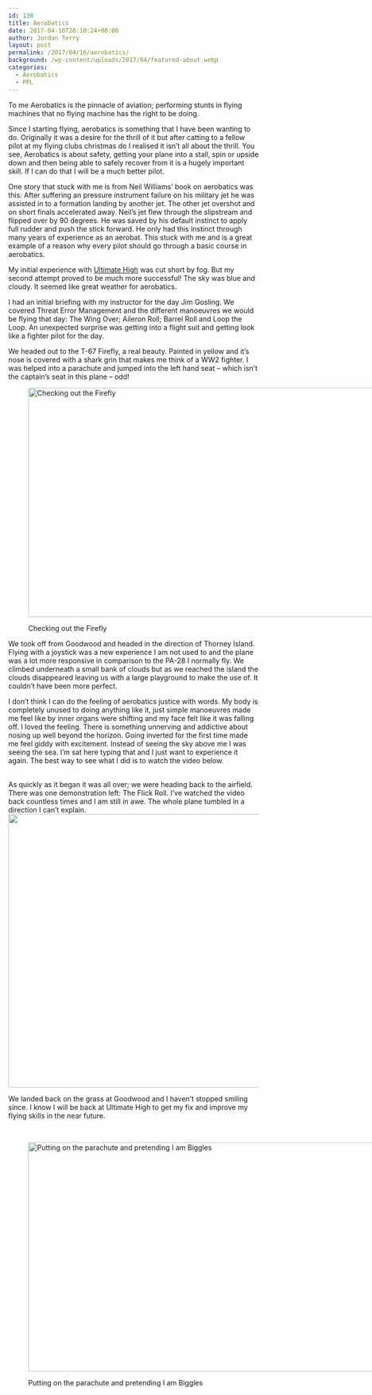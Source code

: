 ```yaml
---
id: 138
title: Aerobatics
date: 2017-04-16T20:10:24+00:00
author: Jordan Terry
layout: post
permalink: /2017/04/16/aerobatics/
background: /wp-content/uploads/2017/04/featured-about.webp
categories:
  - Aerobatics
  - PPL
---
```

To me Aerobatics is the pinnacle of aviation; performing stunts in flying machines that no flying machine has the right to be doing.

Since I starting flying, aerobatics is something that I have been wanting to do. Originally it was a desire for the thrill of it but after catting to a fellow pilot at my flying clubs christmas do I realised it isn’t all about the thrill. You see, Aerobatics is about safety, getting your plane into a stall, spin or upside down and then being able to safely recover from it is a hugely important skill. If I can do that I will be a much better pilot.

One story that stuck with me is from Neil Williams’ book on aerobatics was this: After suffering an pressure instrument failure on his military jet he was assisted in to a formation landing by another jet. The other jet overshot and on short finals accelerated away. Neil’s jet flew through the slipstream and flipped over by 90 degrees. He was saved by his default instinct to apply full rudder and push the stick forward. He only had this instinct through many years of experience as an aerobat. This stuck with me and is a great example of a reason why every pilot should go through a basic course in aerobatics.

My initial experience with [Ultimate High](http://www.ultimatehigh.co.uk/) was cut short by fog. But my second attempt proved to be much more successful! The sky was blue and cloudy. It seemed like great weather for aerobatics.

I had an initial briefing with my instructor for the day Jim Gosling. We covered Threat Error Management and the different manoeuvres we would be flying that day: The Wing Over; Aileron Roll; Barrel Roll and Loop the Loop. An unexpected surprise was getting into a flight suit and getting look like a fighter pilot for the day.

We headed out to the T-67 Firefly, a real beauty. Painted in yellow and it’s nose is covered with a shark grin that makes me think of a WW2 fighter. I was helped into a parachute and jumped into the left hand seat &#8211; which isn’t the captain’s seat in this plane &#8211; odd!<figure id="attachment_139" class="thumbnail wp-caption alignnone" style="width: 1034px">

<img loading="lazy" class="wp-image-139 size-large" src="{{ site.baseurl }}/wp-content/uploads/2017/04/firefly-featured-1024x461.webp" alt="Checking out the Firefly" width="1024" height="461" srcset="{{ site.baseurl }}/wp-content/uploads/2017/04/firefly-featured-1024x461.webp 1024w, {{ site.baseurl }}/wp-content/uploads/2017/04/firefly-featured-300x135.webp 300w, {{ site.baseurl }}/wp-content/uploads/2017/04/firefly-featured-768x346.webp 768w, {{ site.baseurl }}/wp-content/uploads/2017/04/firefly-featured.webp 2000w" sizes="(max-width: 1024px) 100vw, 1024px" /> <figcaption class="caption wp-caption-text">Checking out the Firefly</figcaption></figure>

We took off from Goodwood and headed in the direction of Thorney Island. Flying with a joystick was a new experience I am not used to and the plane was a lot more responsive in comparison to the PA-28 I normally fly. We climbed underneath a small bank of clouds but as we reached the island the clouds disappeared leaving us with a large playground to make the use of. It couldn’t have been more perfect.

I don’t think I can do the feeling of aerobatics justice with words. My body is completely unused to doing anything like it, just simple manoeuvres made me feel like by inner organs were shifting and my face felt like it was falling off. I loved the feeling. There is something unnerving and addictive about nosing up well beyond the horizon. Going inverted for the first time made me feel giddy with excitement. Instead of seeing the sky above me I was seeing the sea. I’m sat here typing that and I just want to experience it again. The best way to see what I did is to watch the video below.

<center>
  <br />
</center>As quickly as it began it was all over; we were heading back to the airfield. There was one demonstration left: The Flick Roll. I’ve watched the video back countless times and I am still in awe. The whole plane tumbled in a direction I can’t explain.

<img loading="lazy" class="alignnone size-large wp-image-141" src="{{ site.baseurl }}/wp-content/uploads/2017/04/Screen-Shot-2017-04-16-at-21.07.23-1024x550.png" alt="" width="1024" height="550" srcset="{{ site.baseurl }}/wp-content/uploads/2017/04/Screen-Shot-2017-04-16-at-21.07.23-1024x550.png 1024w, {{ site.baseurl }}/wp-content/uploads/2017/04/Screen-Shot-2017-04-16-at-21.07.23-300x161.png 300w, {{ site.baseurl }}/wp-content/uploads/2017/04/Screen-Shot-2017-04-16-at-21.07.23-768x413.png 768w, {{ site.baseurl }}/wp-content/uploads/2017/04/Screen-Shot-2017-04-16-at-21.07.23.png 1280w" sizes="(max-width: 1024px) 100vw, 1024px" />

We landed back on the grass at Goodwood and I haven’t stopped smiling since. I know I will be back at Ultimate High to get my fix and improve my flying skills in the near future.

&nbsp;<figure id="attachment_140" class="thumbnail wp-caption alignnone" style="width: 1034px">

<img loading="lazy" class="wp-image-140 size-large" src="{{ site.baseurl }}/wp-content/uploads/2017/04/aerobatics-parachute-1024x461.webp" alt="Putting on the parachute and pretending I am Biggles" width="1024" height="461" srcset="{{ site.baseurl }}/wp-content/uploads/2017/04/aerobatics-parachute-1024x461.webp 1024w, {{ site.baseurl }}/wp-content/uploads/2017/04/aerobatics-parachute-300x135.webp 300w, {{ site.baseurl }}/wp-content/uploads/2017/04/aerobatics-parachute-768x346.webp 768w, {{ site.baseurl }}/wp-content/uploads/2017/04/aerobatics-parachute.webp 2000w" sizes="(max-width: 1024px) 100vw, 1024px" /> <figcaption class="caption wp-caption-text">Putting on the parachute and pretending I am Biggles</figcaption></figure>